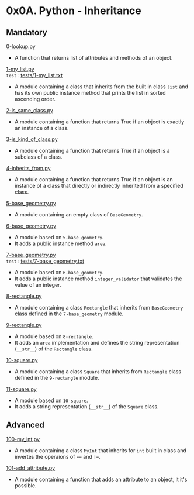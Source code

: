 # 0x0A. Python - Inheritance

## Mandatory

[0-lookup.py](./0-lookup.py)

- A function that returns list of attributes and methods of an object.

[1-my_list.py](./1-my_list.py)<br>
`test:` [tests/1-my_list.txt](./tests/1-my_list.txt)

- A module containing a class that inherits from the built in class `list` and
  has its own public instance method that prints the list in sorted ascending
  order.

[2-is_same_class.py](./2-is_same_class.py)

- A module containing a function that returns True if an object is exactly
  an instance of a class.

[3-is_kind_of_class.py](./3-is_kind_of_class.py)

- A module containing a function that returns True if an object is a
  subclass of a class.

[4-inherits_from.py](./4-inherits_from.py)

- A module containing a function that returns True if an object is an instance
  of a class that directly or indirectly inherited from a specified class.

[5-base_geometry.py](./5-base_geometry.py)

- A module containing an empty class of `BaseGeometry`.

[6-base_geometry.py](./6-base_geometry.py)

- A module based on `5-base_geometry`.
- It adds a public instance method `area`.

[7-base_geometry.py](./7-base_geometry.py)<br>
`test:` [tests/7-base_geometry.txt](./tests/7-base_geometry.txt)

- A module based on `6-base_geometry`.
- It adds a public instance method `integer_validator` that validates the value
  of an integer.

[8-rectangle.py](./8-rectangle.py)

- A module containing a class `Rectangle` that inherits from `BaseGeometry`
  class defined in the `7-base_geometry` module.

[9-rectangle.py](./9-rectangle.py)

- A module based on `8-rectangle`.
- It adds an `area` implementation and defines the string representation
  (`__str__`) of the `Rectangle` class.

[10-square.py](./10-square.py)

- A module containing a class `Square` that inherits from `Rectangle` class
  defined in the `9-rectangle` module.

[11-square.py](./11-square.py)

- A module based on `10-square`.
- It adds a string representation (`__str__`) of the `Square` class.

## Advanced

[100-my_int.py](./100-my_int.py)

- A module containing a class `MyInt` that inherits for `int` built in class and
  invertes the operaions of `==` and `!=`.

[101-add_attribute.py](./101-add_attribute.py)

- A module containing a function that adds an attribute to an object, it it's
  possible.
